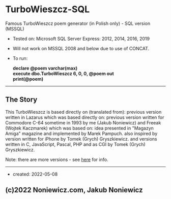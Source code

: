 # TurboWieszcz-SQL
Famous TurboWieszcz poem generator (in Polish only) - SQL version (MSSQL)

- Tested on: Microsoft SQL Server Express: 2012, 2014, 2016, 2019
- Will not work on MSSQL 2008 and below due to use of CONCAT.
- To run:

  **declare @poem varchar(max)**<br />
  **execute dbo.TurboWieszcz 6, 0, 0, @poem out**<br />
  **print(@poem)**<br />

---

## The Story

This TurboWieszcz is based directly on (translated from): previous version written in Lazarus
which was based directly on: previous version written for Commodore C-64 sometime in 1993
by me (Jakub Noniewicz) and Freeak (Wojtek Kaczmarek)
which was based on:
idea presented in "Magazyn Amiga" magazine and implemented by Marek Pampuch.
also inspired by version written for iPhone by Tomek (Grych) Gryszkiewicz.
and versions written in C, JavaScript, Pascal, PHP and as CGI by Tomek (Grych) Gryszkiewicz.

Note: there are more versions - see [here](http://noniewicz.com/product.php?l=2&key=tw) for info.

---

* created: 2022-05-08


## (c)2022 Noniewicz.com, Jakub Noniewicz
